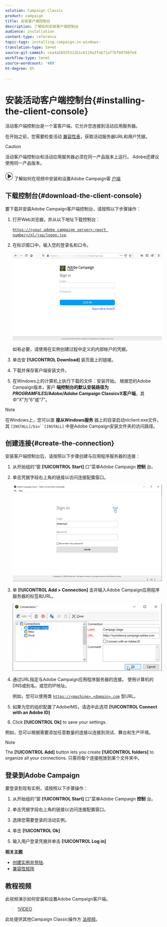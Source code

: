 ```yaml
---
solution: Campaign Classic
product: campaign
title: 安装客户端控制台
description: 了解如何安装客户端控制台
audience: installation
content-type: reference
topic-tags: installing-campaign-in-windows-
translation-type: tm+mt
source-git-commit: cea4a26935312b1cb119a3fa671af7bf00788fe9
workflow-type: tm+mt
source-wordcount: '489'
ht-degree: 6%

---
```



# 安装活动客户端控制台{#installing-the-client-console}

活动客户端控制台是一个富客户端，它允许您连接到活动应用服务器。

在开始之前，您需要检查活动 [兼容性表](https://helpx.adobe.com/cn/campaign/kb/compatibility-matrix.html)，获取活动服务器URL和用户凭据。

>[!CAUTION]
>
>活动客户端控制台和活动应用服务器必须在同一产品版本上运行。 Adobe还建议使用同一产品版本。

![](assets/do-not-localize/how-to-video.png) 了解如何在视频中安装和设置Adobe Campaign客 [户端](#video)

## 下载控制台{#download-the-client-console}

要下载并安装Adobe Campaign客户端控制台，请按照以下步骤操作：

1. 打开Web浏览器，并从以下地址下载控制台：

   [`https://<your adobe campaign server>:<port number>/nl/jsp/logon.jsp`](https://myserver.adobe.com/nl/jsp/logon.jsp).

1. 在标识窗口中，输入您的登录名和口令。

   ![](assets/s_ncs_install_setup_download01.png)

   如有必要，请使用在实例创建过程中定义的内部帐户的凭据。

1. 单击安 **[!UICONTROL Download]** 装页面上的链接。
1. 下载并保存客户端安装文件。
1. 在Windows上的计算机上执行下载的文件：安装开始。 根据您的Adobe Campaign版本，客户 **端控制台的默认安装路径为$PROGRAMFILES$/Adobe/Adobe Campaign ClassicvX客户端**，其中“X”为“6”或“7”。

>[!NOTE]
>
>在Windows上，您可以直 **接从Windows服务** 器上的目录启动nlclient.exe文件，其 `[INSTALL]/bin``[INSTALL]` 中是Adobe Campaign安装文件夹的访问路径。

## 创建连接{#create-the-connection}

安装客户端控制台后，请按照以下步骤创建与应用程序服务器的连接：

1. 从开始组的“窗 **[!UICONTROL Start]** 口”菜单Adobe Campaign **控制** 台。

1. 单击凭据字段右上角的链接以访问连接配置窗口。

   ![](assets/s_ncs_install_define_connection_01.png)

1. 单 **[!UICONTROL Add > Connection]** 击并输入Adobe Campaign应用程序服务器的标签和URL。

   ![](assets/s_ncs_install_define_connection_02.png)

1. 通过URL指定与Adobe Campaign应用程序服务器的连接。 使用计算机的DNS或别名，或您的IP地址。

   例如，您可以使用类 [`https://<machine>.<domain>.com`](https://myserver.adobe.com) 型URL。

1. 如果为您的组织配置了AdobeIMS，请选中此选项 **[!UICONTROL Connect with an Adobe ID]**

1. Click **[!UICONTROL Ok]** to save your settings.

例如，您可以根据需要添加任意数量的连接以连接到测试、舞台和生产环境。

>[!NOTE]
>
>The **[!UICONTROL Add]** button lets you create **[!UICONTROL folders]** to organize all your connections. 只需将每个连接拖放到某个文件夹中。

## 登录到Adobe Campaign

要登录到现有实例，请按照以下步骤操作：

1. 从开始组的“窗 **[!UICONTROL Start]** 口”菜单Adobe Campaign **控制** 台。

1. 单击凭据字段右上角的链接以访问连接配置窗口。

1. 选择您需要登录的活动实例。

1. 单击 **[!UICONTROL Ok]**

1. 输入用户登录凭据并单击 **[!UICONTROL Log in]**

**相关主题**

* [创建实例并登陆](../../installation/using/creating-an-instance-and-logging-on.md).
* [兼容性矩阵](https://helpx.adobe.com/cn/campaign/kb/compatibility-matrix.html)

## 教程视频

此视频演示如何安装和设置Adobe Campaign客户端。

>[!VIDEO](https://video.tv.adobe.com/v/35124?quality=12)

此处提供其他Campaign Classic操作方 [法视频](https://experienceleague.adobe.com/docs/campaign-classic-learn/tutorials/overview.html)。
